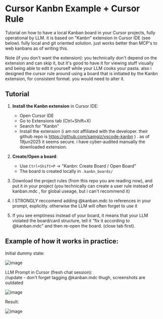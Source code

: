 # Cursor Kanbn Example + Cursor Rule

Tutorial on how to have a local Kanban board in your Cursor projects, fully operational by LLM. it is based on "Kanbn" extension in Cursor IDE (see below). fully local and git oriented solution. just works better than MCP's to web kanbans as of writing this. 

Note (if you don't want the extension): you technically don't depend on the extension and can skip it,  but it's good to have it for viewing stuff visually and being able to edit it yourself while your LLM cooks your pasta. also i designed the cursor rule around using a board that is initiated by the Kanbn extension, for consistent format. you would need to alter it.

## Tutorial

1. **Install the Kanbn extension** in Cursor IDE:
   
   - Open Cursor IDE
   - Go to Extensions tab (Ctrl+Shift+X)
   - Search for "Kanbn"
   - Install the extension (i am not affiliated with the developer. their github repo is https://github.com/samgiz/vscode-kanbn ) . as of 19jun2025 it seems secure. i have cyber-audited manually the downloaded extension.

2. **Create/Open a board**:
   
   - Use `Ctrl+Shift+P` → "Kanbn: Create Board / Open Board"
   - The board is created locally in `.kanbn_boards/`

3. Download the project rules (from this repo you are reading now), and put it in your project (you technically can create a user rule instead of kanban.mdc , for global useage, but i can't recommend it)

4. I STRONGLY reccomend adding @kanban.mdc to references in your prompt, explicitly. otherwise the LLM will often forget to use it

5. If you see emptiness instead of your board, it means that your LLM violated the board/card structure, tell it "fix it according to @kanban.mdc" and then re-open the board. (close tab first). 

## Example of how it works in practice:

Initial dummy state:

![image](https://github.com/user-attachments/assets/cfb52b4b-79aa-4698-95aa-4a13409e0a8a)

LLM Prompt in Cursor (fresh chat session):  
//update - don't forget tagging @kanban.mdc thugh, screenshots are outdated

![image](https://github.com/user-attachments/assets/17b650b6-ba36-4f2d-a12b-553a4eafc17d)

Result:

![image](https://github.com/user-attachments/assets/b184e042-b442-44bc-af38-e64e42f017ff)


